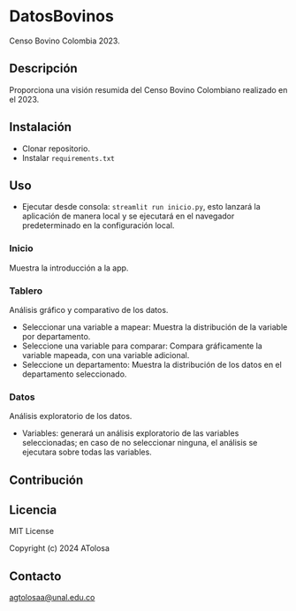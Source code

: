 # DatosBovinos
Censo Bovino Colombia 2023.

## Descripción
Proporciona una visión resumida del Censo Bovino Colombiano realizado en el 2023.

## Instalación
- Clonar repositorio.
- Instalar ```requirements.txt```

## Uso
- Ejecutar desde consola: ```streamlit run inicio.py```, esto lanzará la aplicación de manera local y se ejecutará en el navegador predeterminado en la configuración local.
### Inicio
Muestra la introducción a la app.
### Tablero
Análisis gráfico y comparativo de los datos.
- Seleccionar una variable a mapear: Muestra la distribución de la variable por departamento.
- Seleccione una variable para comparar: Compara gráficamente la variable mapeada, con una variable adicional.
- Seleccione un departamento: Muestra la distribución de los datos en el departamento seleccionado.
### Datos
Análisis exploratorio de los datos.
- Variables: generará un análisis exploratorio de las variables seleccionadas; en caso de no seleccionar ninguna, el análisis se ejecutara sobre todas las variables.

## Contribución

## Licencia
MIT License

Copyright (c) 2024 ATolosa

## Contacto
agtolosaa@unal.edu.co